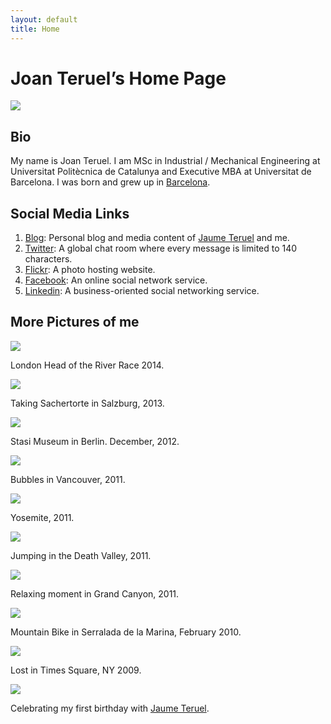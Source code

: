 ```yaml
---
layout: default
title: Home
---
```

# Joan Teruel&rsquo;s Home Page

![][1]

## Bio

My name is Joan Teruel. I am MSc in Industrial / Mechanical Engineering at Universitat Politècnica de Catalunya and Executive MBA at Universitat de Barcelona. I was born and grew up in [Barcelona][2].

## Social Media Links

1. [Blog][3]: Personal blog and media content of [Jaume Teruel][4] and me.
1. [Twitter][5]: A global chat room where every message is limited to 140 characters.
1. [Flickr][6]: A photo hosting website.
1. [Facebook][7]: An online social network service.
1. [Linkedin][8]: A business-oriented social networking service.

## More Pictures of me

![][9]

London Head of the River Race 2014.

![][10]

Taking Sachertorte in Salzburg, 2013.

![][11]

Stasi Museum in Berlin. December, 2012.

![][12]

Bubbles in Vancouver, 2011.

![][13]

Yosemite, 2011.

![][14]

Jumping in the Death Valley, 2011.

![][15]

Relaxing moment in Grand Canyon, 2011.

![][16]

Mountain Bike in Serralada de la Marina, February 2010.

![][17]

Lost in Times Square, NY 2009.

![][18]

Celebrating my first birthday with [Jaume Teruel][4].


   [1]: /joanteruel/images/me.jpg
   [2]: http://en.wikipedia.org/wiki/Barcelona
   [3]: http://lerion.com
   [4]: http://jaumeteruel.com 
   [5]: http://twitter.com/joan_teruel
   [6]: https://www.flickr.com/photos/lerion
   [7]: https://www.facebook.com/joanrafel.teruel
   [8]: http://www.linkedin.com/in/joanteruel
   [9]: https://farm4.staticflickr.com/3694/13887135686_3141d3d1cd_c.jpg
   [10]: https://farm3.staticflickr.com/2823/11388836886_dd3d54f038_c.jpg
   [12]: https://farm7.staticflickr.com/6197/6088681542_00dac5deeb_b.jpg
   [17]: https://farm4.staticflickr.com/3377/3451671473_225acd06ae_b.jpg
   [15]: https://farm7.staticflickr.com/6209/6087261324_1f90cf43f3_b.jpg
   [14]: https://farm7.staticflickr.com/6185/6087866631_e24e66fac8_b.jpg
   [13]: https://farm7.staticflickr.com/6062/6087879257_fc067b80d8_b.jpg
   [16]: https://farm6.staticflickr.com/5173/5421490001_3ddc760bea_b.jpg
   [11]: https://farm9.staticflickr.com/8503/8255724864_c07fbcce1d_c.jpg
   [18]: https://farm6.staticflickr.com/5331/14021790985_b8667f40c7_c.jpg
